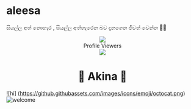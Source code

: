 # aleesa
සියල්ල අත් නොහැර , සියල්ල අත්හැරෙන බව දැනගෙන ජීවත් වෙන්න 🙂✊



<div align="center"><img src="https://profile-counter.glitch.me/Anuja2003/count.svg" /><br>Profile Viewers</div>



<div align="center">
  <img src="https://www.shutterstock.com/video/clip-1016765965-three-downloadinguploading-progress-bars-fast-medium-slow" >
  <h1>🐺 Akina 🌹</h1>
</div>
<p align="center">

  ![hi] (https://github.githubassets.com/images/icons/emoji/octocat.png)
![welcome](https://github.githubassets.com/images/icons/emoji/octocat.png)
